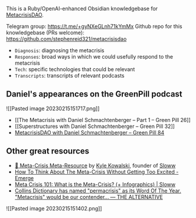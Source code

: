This is a Ruby/OpenAI-enhanced Obsidian knowledgebase for [MetacrisisDAO](https://www.metacrisisdao.com/).

Telegram group: https://t.me/+gyNXeGLnh71kYmMx
Github repo for this knowledgebase (PRs welcome): https://github.com/stephenreid321/metacrisisdao

* `Diagnosis`: diagnosing the metacrisis
* `Responses`: broad ways in which we could usefully respond to the metacrisis
* `Tech`: specific technologies that could be relevant
* `Transcripts`: transcripts of relevant podcasts

## Daniel's appearances on the GreenPill podcast

![[Pasted image 20230215151717.png]]

* [[The Metacrisis with Daniel Schmachtenberger – Part 1 – Green Pill 26]]
* [[Superstructures with Daniel Schmachtenberger – Green Pill 32]]
* [MetacrisisDAO with Daniel Schmachtenberger – Green Pill 84](https://www.youtube.com/watch?v=hv_xBK_XZjw)

## Other great resources

* [🤯 Meta-Crisis Meta-Resource](https://metacrisis.org/) by [Kyle Kowalski](https://metacrisis.org/META-CRISIS/02.+%F0%9F%91%A4+People/Kyle+Kowalski), founder of [Sloww](https://metacrisis.org/META-CRISIS/03.+%F0%9F%8C%8E+Projects/Sloww)
* [How To Think About The Meta-Crisis Without Getting Too Excited - Emerge](https://www.whatisemerging.com/opinions/how-to-think-about-the-meta-crisis-without-getting-too-excited)
* [Meta Crisis 101: What is the Meta-Crisis? (+ Infographics) | Sloww](https://www.sloww.co/meta-crisis-101/)
* [Collins Dictionary has named "permacrisis" as its Word Of The Year. "Metacrisis" would be our contender... — THE ALTERNATIVE](https://www.thealternative.org.uk/dailyalternative/2022/11/7/permacrisis-metacrisis)

![[Pasted image 20230215151402.png]]